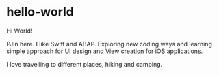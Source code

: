 # hello-world

Hi World!

PJln here. I like Swift and ABAP. 
Exploring new coding ways and learning simple approach for UI design and View creation for iOS applications.

I love travelling to different places, hiking and camping. 
